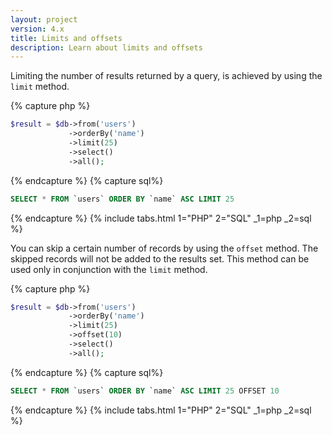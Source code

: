 ```yaml
---
layout: project
version: 4.x
title: Limits and offsets
description: Learn about limits and offsets
---
```


Limiting the number of results returned by a query, is achieved by using the `limit` method.


{% capture php %}
```php
$result = $db->from('users')
             ->orderBy('name')
             ->limit(25)
             ->select()
             ->all();
```
{% endcapture %}
{% capture sql%}
```sql
SELECT * FROM `users` ORDER BY `name` ASC LIMIT 25
```
{% endcapture %}
{% include tabs.html 1="PHP" 2="SQL" _1=php _2=sql %}

You can skip a certain number of records by using the `offset` method. 
The skipped records will not be added to the results set. 
This method can be used only in conjunction with the `limit` method.


{% capture php %}
```php
$result = $db->from('users')
             ->orderBy('name')
             ->limit(25)
             ->offset(10)
             ->select()
             ->all();
```
{% endcapture %}
{% capture sql%}
```sql
SELECT * FROM `users` ORDER BY `name` ASC LIMIT 25 OFFSET 10
```
{% endcapture %}
{% include tabs.html 1="PHP" 2="SQL" _1=php _2=sql %}